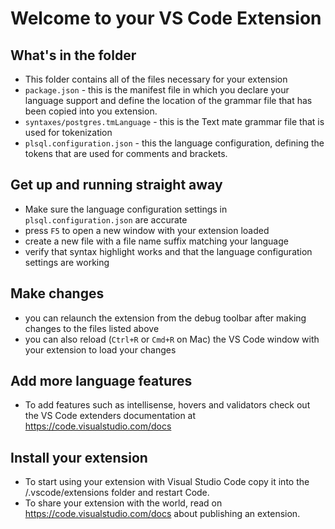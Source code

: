 # Welcome to your VS Code Extension

## What's in the folder
* This folder contains all of the files necessary for your extension
* `package.json` - this is the manifest file in which you declare your language support and define
the location of the grammar file that has been copied into you extension.
* `syntaxes/postgres.tmLanguage` - this is the Text mate grammar file that is used for tokenization
* `plsql.configuration.json` - this the language configuration, defining the tokens that are used for
comments and brackets.

## Get up and running straight away
* Make sure the language configuration settings in `plsql.configuration.json` are accurate
* press `F5` to open a new window with your extension loaded
* create a new file with a file name suffix matching your language
* verify that syntax highlight works and that the language configuration settings are working

## Make changes
* you can relaunch the extension from the debug toolbar after making changes to the files listed above
* you can also reload (`Ctrl+R` or `Cmd+R` on Mac) the VS Code window with your extension to load your changes

## Add more language features
* To add features such as intellisense, hovers and validators check out the VS Code extenders documentation at
https://code.visualstudio.com/docs

## Install your extension
* To start using your extension with Visual Studio Code copy it into the <user home>/.vscode/extensions folder and restart Code.
* To share your extension with the world, read on https://code.visualstudio.com/docs about publishing an extension.